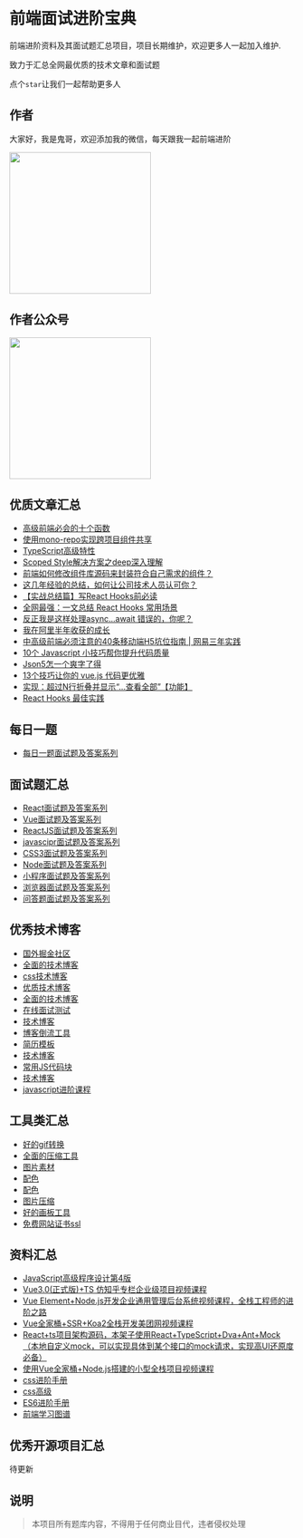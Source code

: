 # 前端面试进阶宝典

前端进阶资料及其面试题汇总项目，项目长期维护，欢迎更多人一起加入维护.

致力于汇总全网最优质的技术文章和面试题

点个`star`让我们一起帮助更多人

## 作者

大家好，我是鬼哥，欢迎添加我的微信，每天跟我一起前端进阶

<img src="https://pic1.zhimg.com/80/v2-69448806d6a2a0627733e2ece4ff3f52_720w.jpg" height="250px">

## 作者公众号

<img src="https://pic1.zhimg.com/80/v2-394e307ad1573b789bf250cadfec55b0_720w.png" height="250px">


## 优质文章汇总
- [高级前端必会的十个函数](https://juejin.cn/post/6844904175592013838)
- [使用mono-repo实现跨项目组件共享](https://mp.weixin.qq.com/s/wBWhjC8ebIgMA51HOzdbtQ)
- [TypeScript高级特性](https://mp.weixin.qq.com/s/nDqwj3r1HOODYQik8F6iQg)
- [Scoped Style解决方案之deep深入理解](https://mp.weixin.qq.com/s/U7mFAjKuTaFAkQ7vWyFwBQ)
- [前端如何修改组件库源码来封装符合自己需求的组件？](https://mp.weixin.qq.com/s/inPsov7pKRp9QxYNpUOpDw)
- [这几年经验的总结，如何让公司技术人员认可你？](https://mp.weixin.qq.com/s/5JOX9M3sGRCGwGrj0YQ9IA)
- [【实战总结篇】写React Hooks前必读](https://mp.weixin.qq.com/s/rAw_9tvkxPpneI-Mdxp-pQ)
- [全网最强：一文总结 React Hooks 常用场景](https://mp.weixin.qq.com/s/ZNFJNh22V8m9V3XENMxN1g)
- [反正我是这样处理async...await 错误的，你呢？](https://mp.weixin.qq.com/s/7Naavk6hxa3YRpFTHK-QUQ)
- [我在阿里半年收获的成长](https://juejin.cn/post/6923016622273724430)
- [中高级前端必须注意的40条移动端H5坑位指南 | 网易三年实践](https://juejin.cn/post/6921886428158754829)
- [10个 Javascript 小技巧帮你提升代码质量](https://mp.weixin.qq.com/s/l08G0skVlHJikYW9Y2FL2Q)
- [Json5怎一个爽字了得](https://mp.weixin.qq.com/s/SRFXp4SakRVlPUKp2Zx1bQ)
- [13个技巧让你的 vue.js 代码更优雅](https://mp.weixin.qq.com/s/-JbyGQG0TciFU6yn9ofkjw)
- [实现：超过N行折叠并显示“...查看全部”【功能】](https://mp.weixin.qq.com/s/xKWUQnDF2gRaWOlBZNwVHw)
- [React Hooks 最佳实践](https://mp.weixin.qq.com/s/dYGLIUUWCd1a3wahUr8i7g)


## 每日一题
- [每日一题面试题及答案系列](https://github.com/yangyunhai/FrontendPeople/blob/master/初中级面试题/days.md)
## 面试题汇总
- [React面试题及答案系列](https://github.com/yangyunhai/FrontendPeople/blob/master/初中级面试题/ReactJS.md)
- [Vue面试题及答案系列](https://github.com/yangyunhai/FrontendPeople/blob/master/初中级面试题/VueJS.md)
- [ReactJS面试题及答案系列](https://github.com/yangyunhai/FrontendPeople/blob/master/初中级面试题/ReactJS.md)
- [javascipr面试题及答案系列](https://github.com/yangyunhai/FrontendPeople/blob/master/初中级面试题/javascipr.md)
- [CSS3面试题及答案系列](https://github.com/yangyunhai/FrontendPeople/blob/master/初中级面试题/CSS3.md)
- [Node面试题及答案系列](https://github.com/yangyunhai/FrontendPeople/blob/master/初中级面试题/Node.md)
- [小程序面试题及答案系列](https://github.com/yangyunhai/FrontendPeople/blob/master/初中级面试题/minapp.md)
- [浏览器面试题及答案系列](https://github.com/yangyunhai/FrontendPeople/blob/master/初中级面试题/browser.md)
- [问答题面试题及答案系列](https://github.com/yangyunhai/FrontendPeople/blob/master/初中级面试题/question.md)

## 优秀技术博客
- [国外掘金社区](https://dev.to/)
- [全面的技术博客](https://www.samanthaming.com)
- [css技术博客](https://css-tricks.com)
- [优质技术博客](https://medium.com/)
- [全面的技术博客](https://khalilstemmler.com/)
- [在线面试测试](https://www.coderbyte.com)
- [技术博客](https://heydesigner.com)
- [博客倒流工具](https://openwrite.cn/)
- [简历模板](https://github.com/Wscats/CV)
- [技术博客](https://www.yangtao.site)
- [常用JS代码块](https://1loc.dev/)
- [技术博客](https://thesmartcoder.dev/author/simon-holdorf/)
- [javascript进阶课程](https://thesmartcoder.dev/10-javascript-code-snippets-you-can-use-right-now/)

## 工具类汇总
- [好的gif转换](https://www.screentogif.com/)
- [全面的压缩工具](https://docsmall.com/gif-compress)
- [图片素材](https://unsplash.com/s/photos/code)
- [配色](https://coolors.co/)
- [配色](https://colorhunt.co/)
- [图片压缩](https://tinypng.com/)
- [好的画板工具](https://excalidraw.com/)
- [免费网站证书ssl](https://myssl.com/csr_create.html)

## 资料汇总
- [JavaScript高级程序设计第4版](https://github.com/yangyunhai/FrontendPeople/blob/master/files/JavaScript高级程序设计第4版.pdf)
- [Vue3.0(正式版)+TS 仿知乎专栏企业级项目视频课程](https://mp.weixin.qq.com/s/B39aQsTNy7-LGQ3R0vaSWQ)
- [Vue Element+Node.js开发企业通用管理后台系统视频课程，全栈工程师的进阶之路](https://mp.weixin.qq.com/s/B39aQsTNy7-LGQ3R0vaSWQ)
- [Vue全家桶+SSR+Koa2全栈开发美团网视频课程](https://mp.weixin.qq.com/s/B39aQsTNy7-LGQ3R0vaSWQ)
- [React+ts项目架构源码，本架子使用React+TypeScript+Dva+Ant+Mock（本地自定义mock，可以实现具体到某个接口的mock请求，实现高UI还原度必备）](https://mp.weixin.qq.com/s/B39aQsTNy7-LGQ3R0vaSWQ)
- [使用Vue全家桶+Node.js搭建的小型全栈项目视频课程](https://mp.weixin.qq.com/s/B39aQsTNy7-LGQ3R0vaSWQ)
- [css进阶手册](https://mp.weixin.qq.com/s/B39aQsTNy7-LGQ3R0vaSWQ)
- [css高级](https://mp.weixin.qq.com/s/B39aQsTNy7-LGQ3R0vaSWQ)
- [ES6进阶手册](https://mp.weixin.qq.com/s/B39aQsTNy7-LGQ3R0vaSWQ)
- [前端学习图谱](https://mp.weixin.qq.com/s/B39aQsTNy7-LGQ3R0vaSWQ)


## 优秀开源项目汇总

待更新

## 说明
>本项目所有题库内容，不得用于任何商业目代，违者侵权处理
